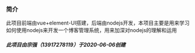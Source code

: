 ### 简介
此项目前端由vue+element-UI搭建，后端由nodejs开发，本项目主要是用来学习如何使用nodejs来开发一个博客管理系统，用来加深对nodejs的理解和运用
##### 此项目由宗强（13917278119）于2020-06-06创建